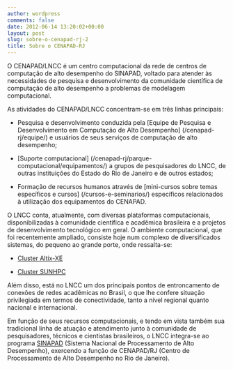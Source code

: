```yaml
---
author: wordpress
comments: false
date: 2012-06-14 13:20:02+00:00
layout: post
slug: sobre-o-cenapad-rj-2
title: Sobre o CENAPAD-RJ
---
```


O CENAPAD/LNCC é um centro computacional da rede de centros de computação de alto desempenho do SINAPAD, voltado para atender às necessidades de pesquisa e desenvolvimento da comunidade científica de computação de alto desempenho a problemas de modelagem computacional.

As atividades do CENAPAD/LNCC concentram-se em três linhas principais:

- Pesquisa e desenvolvimento conduzida pela [Equipe de Pesquisa e Desenvolvimento em Computação de Alto Desempenho] (/cenapad-rj/equipe/) e usuários de seus serviços de computação de alto desempenho;

- [Suporte computacional] (/cenapad-rj/parque-computacional/equipamentos/) a grupos de pesquisadores do LNCC, de outras instituições do Estado do Rio de Janeiro e de outros estados;

- Formação de recursos humanos através de [mini-cursos sobre temas específicos e cursos] (/cursos-e-seminarios/) específicos relacionados à utilização dos equipamentos do CENAPAD. 

O LNCC conta, atualmente, com diversas plataformas computacionais, disponibilizadas à comunidade científica e acadêmica brasileira e a projetos de desenvolvimento tecnológico em geral. O ambiente computacional, que foi recentemente ampliado, consiste hoje num complexo de diversificados sistemas, do pequeno ao grande porte, onde ressalta-se:



	
  * [Cluster Altix-XE](http://www.lncc.br/altix-xe)

	
  * [Cluster SUNHPC](http://www.lncc.br/sunhpc)


Além disso, está no LNCC um dos principais pontos de entroncamento de conexões de redes acadêmicas no Brasil, o que lhe confere situação privilegiada em termos de conectividade, tanto a nível regional quanto nacional e internacional.

Em função de seus recursos computacionais, e tendo em vista também sua tradicional linha de atuação e atendimento junto à comunidade de pesquisadores, técnicos e cientistas brasileiros, o LNCC integra-se ao programa [SINAPAD](http://www.lncc.br/sinapad) (Sistema Nacional de Processamento de Alto Desempenho), exercendo a função de CENAPAD/RJ (Centro de Processamento de Alto Desempenho no Rio de Janeiro).

